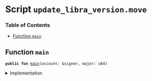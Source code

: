 
<a name="SCRIPT"></a>

# Script `update_libra_version.move`

### Table of Contents

-  [Function `main`](#SCRIPT_main)



<a name="SCRIPT_main"></a>

## Function `main`



<pre><code><b>public</b> <b>fun</b> <a href="#SCRIPT_main">main</a>(account: &signer, major: u64)
</code></pre>



<details>
<summary>Implementation</summary>


<pre><code><b>fun</b> <a href="#SCRIPT_main">main</a>(account: &signer, major: u64) {
    <a href="../../modules/doc/libra_version.md#0x0_LibraVersion_set">LibraVersion::set</a>(account, major)
}
</code></pre>



</details>
